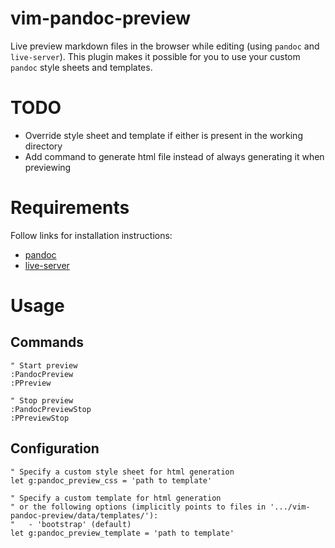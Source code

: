 
# vim-pandoc-preview

Live preview markdown files in the browser while editing (using `pandoc` and `live-server`).
This plugin makes it possible for you to use your custom `pandoc` style sheets and templates.

# TODO

- Override style sheet and template if either is present in the working directory
- Add command to generate html file instead of always generating it when previewing

# Requirements

Follow links for installation instructions:

- [pandoc](https://github.com/jgm/pandoc)
- [live-server](https://github.com/tapio/live-server)

# Usage

## Commands

```vim
" Start preview
:PandocPreview
:PPreview

" Stop preview
:PandocPreviewStop
:PPreviewStop
```

## Configuration

```vim
" Specify a custom style sheet for html generation
let g:pandoc_preview_css = 'path to template'

" Specify a custom template for html generation
" or the following options (implicitly points to files in '.../vim-pandoc-preview/data/templates/'):
"   - 'bootstrap' (default)
let g:pandoc_preview_template = 'path to template'
```
